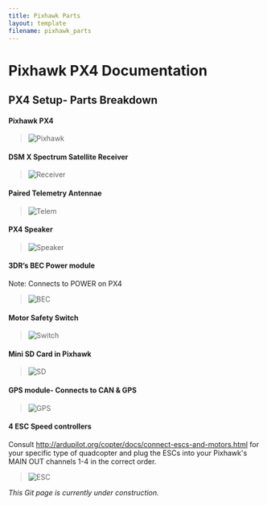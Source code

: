 ```yaml
---
title: Pixhawk Parts
layout: template
filename: pixhawk_parts
---
```


# Pixhawk PX4 Documentation

## PX4 Setup- Parts Breakdown

#### Pixhawk PX4 

> ![Pixhawk](../images/Pixhawk.png)

#### DSM X Spectrum Satellite Receiver

> ![Receiver](../images/Receiver.jpg)

#### Paired Telemetry Antennae

> ![Telem](../images/Telem.jpg)

#### PX4 Speaker

> ![Speaker](../images/Speaker.jpg)

#### 3DR’s BEC Power module

Note: Connects to POWER on PX4

> ![BEC](../images/BEC.png)

#### Motor Safety Switch

> ![Switch](../images/Switch.png)

#### Mini SD Card in Pixhawk

 > ![SD](../images/SD.png)

#### GPS module- Connects to CAN & GPS

> ![GPS](../images/GPS.png)
 
#### 4 ESC Speed controllers

Consult http://ardupilot.org/copter/docs/connect-escs-and-motors.html for your specific type of quadcopter and plug the ESCs into your Pixhawk's MAIN OUT channels 1-4 in the correct order.

> ![ESC](../images/ESC.png)

*This Git page is currently under construction.*
